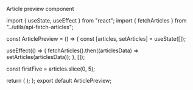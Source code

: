 Article preview component

import { useState, useEffect } from "react";
import { fetchArticles } from "../utils/api-fetch-articles";

const ArticlePreview = () => {
  const [articles, setArticles] = useState([]);

  useEffect(() => {
    fetchArticles().then((articlesData) => setArticles(articlesData));
  }, []);

  const firstFive = articles.slice(0, 5);

  return (
    <!-- <ul className="articles-preview">
      {firstFive.map((article) => (
        <li className="single-article" key={article.id}>
          {article.title}
        </li>
      ))}
    </ul> -->
  );
};
export default ArticlePreview;
